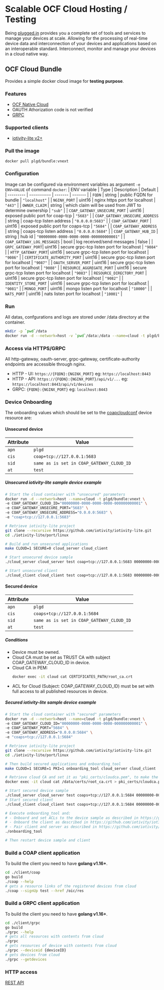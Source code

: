 # Scalable OCF Cloud Hosting / Testing

Being [plugged.in](https://pluggedin.cloud) provides you a complete set of tools and services to manage your devices at scale. Allowing for the processing of real-time device data and interconnection of your devices and applications based on an interoperable standard. Interconnect, monitor and manage your devices in a cloud native way.

## OCF Cloud Bundle

Provides a simple docker cloud image for **testing purpose**.

### Features

- [OCF Native Cloud](https://openconnectivity.org/specs/OCF_Device_To_Cloud_Services_Specification_v2.1.0.pdf)
- OAUTH Athorization code is not verified
- [GRPC](https://github.com/plgd-dev/hub/blob/master/grpc-gateway/pb/service.proto)

### Supported clients

- [iotivity-lite v2+](https://github.com/iotivity/iotivity-lite)

### Pull the image

```bash
docker pull plgd/bundle:vnext
```

### Configuration

Image can be configured via environment variables as argument `-e ENV=VALUE` of command `docker`:
| ENV variable | Type | Description | Default |
| --------- | ----------- | ------- | ------- |
| `FQDN` | string | public FQDN for bundle | `"localhost"` |
| `NGINX_PORT` | uint16 | nginx https port for localhost | `"443"` |
| `OWNER_CLAIM` | string | which claim will be used from JWT to determine ownership | `"sub"` |
| `COAP_GATEWAY_UNSECURE_PORT` | uint16 | exposed public port for coap-tcp  | `"5683"` |
| `COAP_GATEWAY_UNSECURE_ADDRESS` | string | coap-tcp listen address | `"0.0.0.0:5683"` |
| `COAP_GATEWAY_PORT` | uint16 | exposed public port for coaps-tcp  | `"5684"` |
| `COAP_GATEWAY_ADDRESS` | string | coaps-tcp listen address | `"0.0.0.0:5684"` |
| `COAP_GATEWAY_HUB_ID` | string | hub id | `"00000000-0000-0000-0000-000000000001"` |
| `COAP_GATEWAY_LOG_MESSAGES` | bool | log received/send messages | false |
| `GRPC_GATEWAY_PORT`| uint16 | secure grpc-tcp listen port for localhost | `"9084"` |
| `HTTP_GATEWAY_PORT`| uint16 | secure grpc-tcp listen port for localhost | `"9086"` |
| `CERTIFICATE_AUTHORITY_PORT` | uint16 | secure grpc-tcp listen port for localhost | `"9087"` |
| `OAUTH_SERVER_PORT` | uint16 | secure grpc-tcp listen port for localhost | `"9088"` |
| `RESOURCE_AGGREGATE_PORT` | uint16 | secure grpc-tcp listen port for localhost | `"9083"` |
| `RESOURCE_DIRECTORY_PORT` | uint16 | secure grpc-tcp listen port for localhost | `"9082"` |
| `IDENTITY_STORE_PORT` | uint16 | secure grpc-tcp listen port for localhost | `"9081"` |
| `MONGO_PORT` | uint16 | mongo listen port for localhost | `"10000"` |
| `NATS_PORT` | uint16 | nats listen port for localhost | `"10001"` |

### Run

All datas, confgurations and logs are stored under /data directory at the container.

```bash
mkdir -p `pwd`/data
docker run -d --network=host -v `pwd`/data:/data --name=cloud -t plgd/bundle:vnext
```

### Access via HTTPS/GRPC

All http-gateway, oauth-server, grpc-gateway, certificate-authority endpoints are accessible through nginx.

- HTTP - UI: `https://{FQDN}:{NGINX_PORT}` eg: `https://localhost:8443`
- HTTP - API: `https://{FQDN}:{NGINX_PORT}/api/v1/...` eg: `https://localhost:8443/api/v1/devices`
- GRPC: `{FQDN}:{NGINX_PORT}` eg: `localhost:8443`

### Device Onboarding

The onboarding values which should be set to the [coapcloudconf](https://github.com/openconnectivityfoundation/cloud-services/blob/c2c/swagger2.0/oic.r.coapcloudconf.swagger.json) device resource are:

#### Unsecured device

| Attribute | Value |
| --------- | ------|
| `apn` | `plgd` |
| `cis` | `coap+tcp://127.0.0.1:5683` |
| `sid` | `same as is set in COAP_GATEWAY_CLOUD_ID` |
| `at` | `test` |

##### Unsecured iotivity-lite sample device example

```bash
# Start the cloud container with "unsecured" parameters
docker run -d --network=host --name=cloud -t plgd/bundle:vnext \
-e COAP_GATEWAY_CLOUD_ID="00000000-0000-0000-0000-000000000001" \
-e COAP_GATEWAY_UNSECURE_PORT="5683" \
-e COAP_GATEWAY_UNSECURE_ADDRESS="0.0.0.0:5683" \
-e "coap+tcp://127.0.0.1:5683"
```

```bash
# Retrieve iotivity-lite project
git clone --recursive https://github.com/iotivity/iotivity-lite.git
cd ./iotivity-lite/port/linux

# Build and run unsecured applications
make CLOUD=1 SECURE=0 cloud_server cloud_client

# Start unsecured device sample
./cloud_server cloud_server test coap+tcp://127.0.0.1:5683 00000000-0000-0000-0000-000000000001 plgd

# Start unsecured client
./cloud_client cloud_client test coap+tcp://127.0.0.1:5683 00000000-0000-0000-0000-000000000001 plgd
```

#### Secured device

| Attribute | Value |
| --------- | ------|
| `apn` | `plgd`|
| `cis` | `coaps+tcp://127.0.0.1:5684` |
| `sid` | `same as is set in COAP_GATEWAY_CLOUD_ID` |
| `at` | `test` |

##### Conditions

- Device must be owned.
- Cloud CA must be set as TRUST CA with subject COAP_GATEWAY_CLOUD_ID in device.
- Cloud CA in PEM:
  ```bash
  docker exec -it cloud cat CERTIFICATES_PATH/root_ca.crt
  ```
- ACL for Cloud (Subject: COAP_GATEWAY_CLOUD_ID) must be set with full access to all published resources in device.

##### Secured iotivity-lite sample device example

```bash
# Start the cloud container with "secured" parameters
docker run -d --network=host --name=cloud -t plgd/bundle:vnext \
-e COAP_GATEWAY_CLOUD_ID="00000000-0000-0000-0000-000000000001" \
-e COAP_GATEWAY_PORT="5684" \
-e COAP_GATEWAY_ADDRESS="0.0.0.0:5684" \
-e "coaps+tcp://127.0.0.1:5684"
```

```bash
# Retrieve iotivity-lite project
git clone --recursive https://github.com/iotivity/iotivity-lite.git
cd ./iotivity-lite/port/linux

# Then build secured applications and onboarding_tool
make CLOUD=1 SECURE=1 PKI=1 onboarding_tool cloud_server cloud_client

# Retrieve cloud CA and set it as "pki_certs/cloudca.pem", to make the sample import this as TRUST CA
docker exec -it cloud cat /data/certs/root_ca.crt > pki_certs/cloudca.pem

# Start secured device sample
./cloud_server cloud_server test coaps+tcp://127.0.0.1:5684 00000000-0000-0000-0000-000000000001 plgd
# Start secured client
./cloud_client cloud_client test coaps+tcp://127.0.0.1:5684 00000000-0000-0000-0000-000000000001 plgd

# Execute onboarding_tool and:
# - Onboard and set ACLs to the device sample as described in https://github.com/iotivity/iotivity-lite#step-1-onboard-and-provision-the-server
# - Onboard the client as described in https://github.com/iotivity/iotivity-lite#step-2-onboard-the-client
# - Pair client and server as described in https://github.com/iotivity/iotivity-lite#step-3-pair-server-and-client
./onboarding_tool

# Then restart device sample and client
```

### Build a COAP client application

To build the client you need to have **golang v1.16+**.

```bash
cd ./client/coap
go build
./coap --help
# gets a resource links of the registered devices from cloud
./coap --signUp test --href /oic/res
```

### Build a GRPC client application

To build the client you need to have **golang v1.16+**.

```bash
cd ./client/grpc
go build
./grpc --help
# gets all resources with contents from cloud
./grpc
# gets resources of device with contents from cloud
./grpc --deviceid {deviceID}
# gets devices from cloud
./grpc --getdevices
```

### HTTP access

[REST API](https://petstore.swagger.io/?url=https://raw.githubusercontent.com/plgd-dev/hub/main/http-gateway/swagger.yaml)
